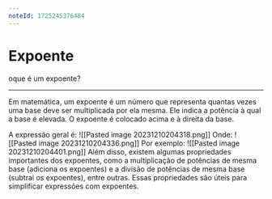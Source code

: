 ```yaml
---
noteId: 1725245376484
---
```


# Expoente

oque é um expoente?

---

Em matemática, um expoente é um número que representa quantas vezes uma base deve ser multiplicada por ela mesma. Ele indica a potência à qual a base é elevada. O expoente é colocado acima e à direita da base.

A expressão geral é:
![[Pasted image 20231210204318.png]]
Onde:
![[Pasted image 20231210204336.png]]
Por exemplo:
![[Pasted image 20231210204401.png]]
Além disso, existem algumas propriedades importantes dos expoentes, como a multiplicação de potências de mesma base (adiciona os expoentes) e a divisão de potências de mesma base (subtrai os expoentes), entre outras. Essas propriedades são úteis para simplificar expressões com expoentes.